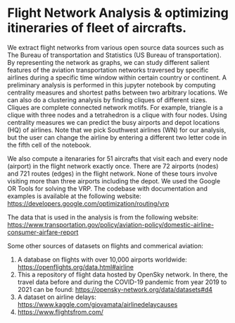 # Flight Network Analysis & optimizing itineraries of fleet of aircrafts.
We extract flight networks from various open source data sources such as The Bureau of transportation and Statistics (US Bureau of transportation). By representing the network as graphs, we can study different salient features of the aviation transportation networks
traversed by specific airlines during a specific time window within certain country or continent. A preliminary analysis is performed 
in this jupyter notebook by computing centrality measures and shortest paths between two arbitrary locations. We can also do a clustering analysis by finding cliques of different sizes. Cliques are complete connected network motifs. For example, triangle is a clique with 
three nodes and a tetrahedron is a clique with four nodes. Using centrality measures we can predict the busy airports and depot locations
(HQ) of airlines. Note that we pick Southwest airlines (WN) for our analysis, but the user can change the airline by entering a different two letter code in the fifth cell of the notebook. 

We also compute a itenararies for 51 aircrafts that visit each and every node (airport) in the flight network exactly once. There are 72
airports (nodes) and 721 routes (edges) in the flight network. None of these tours involve visiting more than three airports including the depot.
We used the Google OR Tools for solving the VRP. The codebase with documentation and examples is available at the following website: 
https://developers.google.com/optimization/routing/vrp

The data that is used in the analysis is from the following website:
https://www.transportation.gov/policy/aviation-policy/domestic-airline-consumer-airfare-report

Some other sources of datasets on flights and commerical aviation:

1) A database on flights with over 10,000 airports worldwide: https://openflights.org/data.html#airline
2) This a repository of flight data hosted by OpenSky network. In there, the travel data before and during the COVID-19 pandemic from year 2019 to 2021 can be found: https://opensky-network.org/data/datasets#d4
3) A dataset on airline delays: https://www.kaggle.com/giovamata/airlinedelaycauses
4) https://www.flightsfrom.com/
